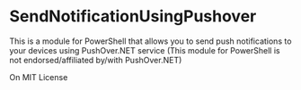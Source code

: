 # SendNotificationUsingPushover
This is a module for PowerShell that allows you to send push notifications to your devices using PushOver.NET service (This module for PowerShell is not endorsed/affiliated by/with PushOver.NET)

On MIT License
